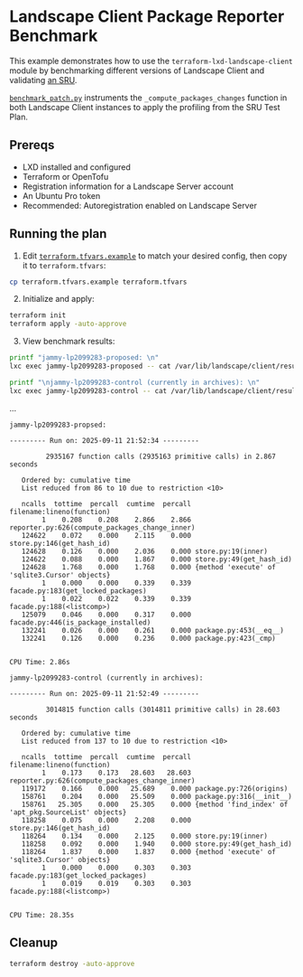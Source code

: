 # Landscape Client Package Reporter Benchmark

This example demonstrates how to use the `terraform-lxd-landscape-client` module by benchmarking different versions of Landscape Client and validating [an SRU](https://bugs.launchpad.net/landscape-client/+bug/2099283).

[`benchmark_patch.py`](./benchmark_patch.py) instruments the `_compute_packages_changes` function in both Landscape Client instances to apply the profiling from the SRU Test Plan.

## Prereqs

- LXD installed and configured
- Terraform or OpenTofu
- Registration information for a Landscape Server account
- An Ubuntu Pro token
- Recommended: Autoregistration enabled on Landscape Server

## Running the plan

1. Edit [`terraform.tfvars.example`](./terraform.tfvars.example) to match your desired config, then copy it to `terraform.tfvars`:

```sh
cp terraform.tfvars.example terraform.tfvars
```

2. Initialize and apply:

```sh
terraform init
terraform apply -auto-approve
```

3. View benchmark results:

```sh
printf "jammy-lp2099283-proposed: \n"
lxc exec jammy-lp2099283-proposed -- cat /var/lib/landscape/client/result.txt

printf "\njammy-lp2099283-control (currently in archives): \n"
lxc exec jammy-lp2099283-control -- cat /var/lib/landscape/client/result.txt
```

...

```text
jammy-lp2099283-propsed:

--------- Run on: 2025-09-11 21:52:34 ---------

         2935167 function calls (2935163 primitive calls) in 2.867 seconds

   Ordered by: cumulative time
   List reduced from 86 to 10 due to restriction <10>

   ncalls  tottime  percall  cumtime  percall filename:lineno(function)
        1    0.208    0.208    2.866    2.866 reporter.py:626(compute_packages_change_inner)
   124622    0.072    0.000    2.115    0.000 store.py:146(get_hash_id)
   124628    0.126    0.000    2.036    0.000 store.py:19(inner)
   124622    0.088    0.000    1.867    0.000 store.py:49(get_hash_id)
   124628    1.768    0.000    1.768    0.000 {method 'execute' of 'sqlite3.Cursor' objects}
        1    0.000    0.000    0.339    0.339 facade.py:183(get_locked_packages)
        1    0.022    0.022    0.339    0.339 facade.py:188(<listcomp>)
   125079    0.046    0.000    0.317    0.000 facade.py:446(is_package_installed)
   132241    0.026    0.000    0.261    0.000 package.py:453(__eq__)
   132241    0.126    0.000    0.236    0.000 package.py:423(_cmp)


CPU Time: 2.86s

jammy-lp2099283-control (currently in archives): 

--------- Run on: 2025-09-11 21:52:49 ---------

         3014815 function calls (3014811 primitive calls) in 28.603 seconds

   Ordered by: cumulative time
   List reduced from 137 to 10 due to restriction <10>

   ncalls  tottime  percall  cumtime  percall filename:lineno(function)
        1    0.173    0.173   28.603   28.603 reporter.py:626(compute_packages_change_inner)
   119172    0.166    0.000   25.689    0.000 package.py:726(origins)
   158761    0.204    0.000   25.509    0.000 package.py:316(__init__)
   158761   25.305    0.000   25.305    0.000 {method 'find_index' of 'apt_pkg.SourceList' objects}
   118258    0.075    0.000    2.208    0.000 store.py:146(get_hash_id)
   118264    0.134    0.000    2.125    0.000 store.py:19(inner)
   118258    0.092    0.000    1.940    0.000 store.py:49(get_hash_id)
   118264    1.837    0.000    1.837    0.000 {method 'execute' of 'sqlite3.Cursor' objects}
        1    0.000    0.000    0.303    0.303 facade.py:183(get_locked_packages)
        1    0.019    0.019    0.303    0.303 facade.py:188(<listcomp>)


CPU Time: 28.35s
```

## Cleanup

```sh
terraform destroy -auto-approve
```

